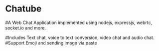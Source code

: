 # Chatube
#A Web Chat Application implemented using nodejs, expressjs, webrtc, socket.io and more.

#Includes Text chat, voice to text conversion, video chat and audio chat. 
#Support Emoji and sending image via paste
